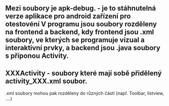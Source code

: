 Mezi soubory je apk-debug. - je to stáhnutelná verze aplikace pro android zařízení pro otestovéní
V programu jsou soubory rozděleny na frontend a backend, kdy frontend jsou .xml soubory, ve kterých se programuje vizual a interaktivní prvky, a backend jsou .java soubory s příponou Activity.
--------------------------------------------
XXXActivity - soubory které mají sobě přidělený activity_XXX.xml soubor.
----------------------
.xml soubory mohou pak rozděleny do různých částí (např. Toolbar, listview, ....)
